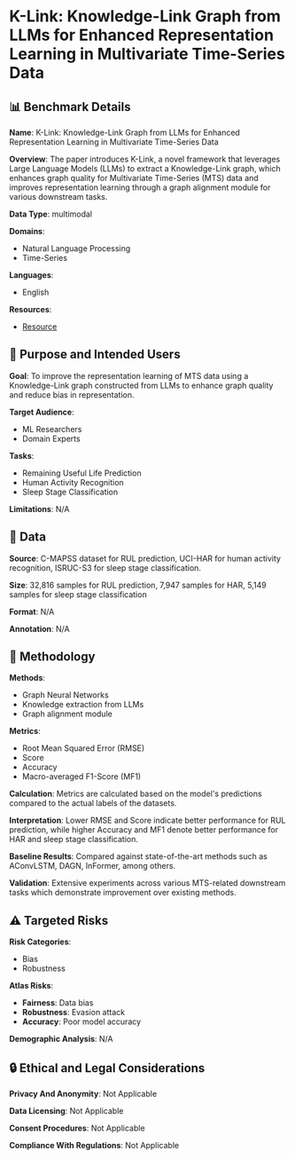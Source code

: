 # K-Link: Knowledge-Link Graph from LLMs for Enhanced Representation Learning in Multivariate Time-Series Data

## 📊 Benchmark Details

**Name**: K-Link: Knowledge-Link Graph from LLMs for Enhanced Representation Learning in Multivariate Time-Series Data

**Overview**: The paper introduces K-Link, a novel framework that leverages Large Language Models (LLMs) to extract a Knowledge-Link graph, which enhances graph quality for Multivariate Time-Series (MTS) data and improves representation learning through a graph alignment module for various downstream tasks.

**Data Type**: multimodal

**Domains**:
- Natural Language Processing
- Time-Series

**Languages**:
- English

**Resources**:
- [Resource](https://doi.org/XXXXXXX.XXXXXXX)

## 🎯 Purpose and Intended Users

**Goal**: To improve the representation learning of MTS data using a Knowledge-Link graph constructed from LLMs to enhance graph quality and reduce bias in representation.

**Target Audience**:
- ML Researchers
- Domain Experts

**Tasks**:
- Remaining Useful Life Prediction
- Human Activity Recognition
- Sleep Stage Classification

**Limitations**: N/A

## 💾 Data

**Source**: C-MAPSS dataset for RUL prediction, UCI-HAR for human activity recognition, ISRUC-S3 for sleep stage classification.

**Size**: 32,816 samples for RUL prediction, 7,947 samples for HAR, 5,149 samples for sleep stage classification

**Format**: N/A

**Annotation**: N/A

## 🔬 Methodology

**Methods**:
- Graph Neural Networks
- Knowledge extraction from LLMs
- Graph alignment module

**Metrics**:
- Root Mean Squared Error (RMSE)
- Score
- Accuracy
- Macro-averaged F1-Score (MF1)

**Calculation**: Metrics are calculated based on the model's predictions compared to the actual labels of the datasets.

**Interpretation**: Lower RMSE and Score indicate better performance for RUL prediction, while higher Accuracy and MF1 denote better performance for HAR and sleep stage classification.

**Baseline Results**: Compared against state-of-the-art methods such as AConvLSTM, DAGN, InFormer, among others.

**Validation**: Extensive experiments across various MTS-related downstream tasks which demonstrate improvement over existing methods.

## ⚠️ Targeted Risks

**Risk Categories**:
- Bias
- Robustness

**Atlas Risks**:
- **Fairness**: Data bias
- **Robustness**: Evasion attack
- **Accuracy**: Poor model accuracy

**Demographic Analysis**: N/A

## 🔒 Ethical and Legal Considerations

**Privacy And Anonymity**: Not Applicable

**Data Licensing**: Not Applicable

**Consent Procedures**: Not Applicable

**Compliance With Regulations**: Not Applicable

